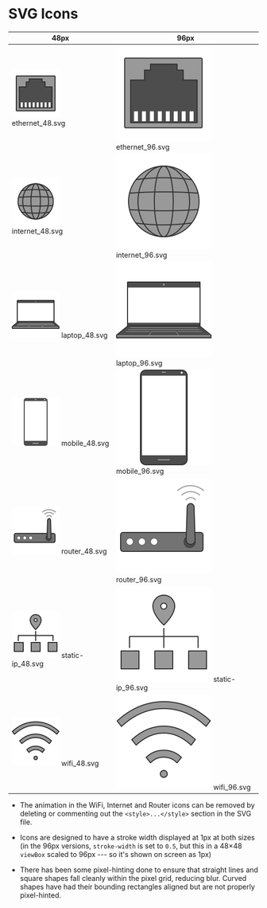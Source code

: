# SVG Icons

48px | 96px
-----|-----
![ethernet_48px](ethernet_48.svg) ethernet_48.svg	| ![ethernet_96px](ethernet_96.svg) ethernet_96.svg
![internet_48px](internet_48.svg) internet_48.svg	| ![internet_96px](internet_96.svg) internet_96.svg
![laptop_48px](laptop_48.svg) laptop_48.svg | ![laptop_96px](laptop_96.svg) laptop_96.svg
![mobile_48px](mobile_48.svg) mobile_48.svg | ![mobile_96px](mobile_96.svg) mobile_96.svg
![router_48px](router_48.svg) router_48.svg	| ![router_96px](router_96.svg) router_96.svg
![static-ip_48px](static-ip_48.svg) static-ip_48.svg	| ![static-ip_96px](static-ip_96.svg) static-ip_96.svg
![wifi_48px](wifi_48.svg) wifi_48.svg | ![wifi_96px](wifi_96.svg) wifi_96.svg


- The animation in the WiFi, Internet and Router icons can be removed by deleting or commenting out the `<style>...</style>` section in the SVG file.

- Icons are designed to have a stroke width displayed at 1px at both sizes (in the 96px versions, `stroke-width` is set to `0.5`, but this in a 48×48 `viewBox` scaled to 96px --- so it's shown on screen as 1px)

- There has been some pixel-hinting done to ensure that straight lines and square shapes fall cleanly within the pixel grid, reducing blur. Curved shapes have had their bounding rectangles aligned but are not properly pixel-hinted.
